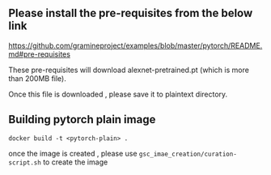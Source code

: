 ## Please install the pre-requisites from the below link

https://github.com/gramineproject/examples/blob/master/pytorch/README.md#pre-requisites

These pre-requisites will download alexnet-pretrained.pt (which is more than 200MB file).

Once this file is downloaded , please save it to plaintext directory.

## Building pytorch plain image

`docker build -t <pytorch-plain> .`

once the image is created , please use `gsc_imae_creation/curation-script.sh` to create the <gsc-pytorch-plain> image
